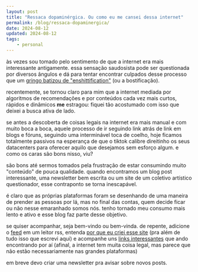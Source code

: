 ```yaml
---
layout: post
title: "Ressaca dopaminérgica. Ou como eu me cansei dessa internet"
permalink: /blog/ressaca-dopaminergica/
date: 2024-08-12
updated: 2024-08-12
tags: 
    - personal
---
```


às vezes sou tomado pelo sentimento de que a internet era mais interessante antigamente. essa sensação saudosista pode ser questionada por diversos ângulos e dá para tentar encontrar culpados desse processo que um [gringo batizou de "enshittification"](https://sol2070.in/2024/02/bostifica%C3%A7%C3%A3o-enshittification-cory-doctorow/) (ou a bostificação).

recentemente, se tornou claro para mim que a internet mediada por algoritmos de recomendações e por conteúdos cada vez mais curtos, rápidos e dinâmicos **me** estragou: fiquei tão acostumado com isso que deixei a busca ativa de lado. 

se antes a descoberta de coisas legais na internet era mais manual e com muito boca a boca, aquele processo de ir seguindo link atrás de link em blogs e fóruns, seguindo uma interminável toca de coelho, hoje ficamos totalmente passivos na esperança de que o tiktok calibre direitinho os seus datacenters para oferecer aquilo que desejamos sem esforço algum. e como os caras são bons nisso, viu? 

são bons até sermos tomados pela frustração de estar consumindo muito "conteúdo" de pouca qualidade. quando encontramos um blog post interessante, uma newsletter bem escrita ou um site de um coletivo artístico questionador, esse contraponto se torna inescapável. 

é claro que as próprias plataformas foram se desenhando de uma maneira de prender as pessoas por lá, mas no final das contas, quem decide ficar ou não nesse emaranhado somos nós. tenho tornado meu consumo mais lento e ativo e esse blog faz parte desse objetivo.

se quiser acompanhar, seja bem-vindo ou bem-vinda. de repente, adicione o [feed](https://alessandrofajr.com/feed.xml) em um leitor rss, entenda [por que eu criei esse site](https://alessandrofajr.com/about/) (pra além de tudo isso que escrevi aqui) e acompanhe uns [links interessantes](https://alessandrofajr.com/bookmarks/) que ando encontrando por aí (afinal, a internet tem muita coisa legal, mas parece que não estão necessariamente nas grandes plataformas)

em breve devo criar uma newsletter pra avisar sobre novos posts.